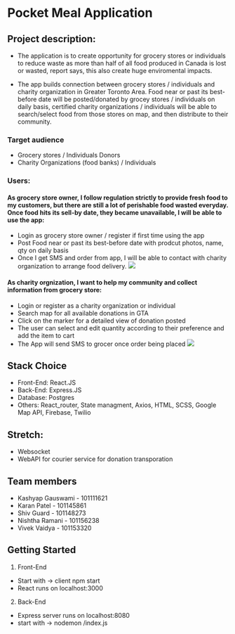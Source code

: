 # Pocket Meal Application

## Project description:
- The application is to create opportunity for grocery stores or individuals to reduce waste as more than half of all food produced in Canada is lost or wasted, report says, this also create huge enviromental impacts.

- The app builds connection between grocery stores / individuals and charity organization in Greater Toronto Area. Food near or past its best-before date will be posted/donated by grocey stores / individuals on daily basis, certified charity organizations / individuals will be able to search/select food from those stores on map, and then distribute to their community.


### Target audience
- Grocery stores / Individuals Donors
- Charity Organizations (food banks) / Individuals

### Users:

#### As grocery store owner, I follow regulation strictly to provide fresh food to my customers, but there are still a lot of perishable food wasted everyday. Once food hits its sell-by date, they became unavailable, I will be able to use the app: 
- Login as grocery store owner / register if first time using the app
- Post Food near or past its best-before date with prodcut photos, name, qty on daily basis
- Once I get SMS and order from app, I will be able to contact with charity organization to arrange food delivery.
![](https://github.com/kashyap1808/MERN-PocketMeal/blob/master/donation.gif)

#### As charity orgnization, I want to help my community and collect information from grocery store:
- Login or register as a charity organization or individual
- Search map for all available donations in GTA
- Click on the marker for a detailed view of donation posted
- The user can select and edit quantity according to their preference and add the item to cart
- The App will send SMS to grocer once order being placed
![](https://github.com/kashyap1808/MERN-PocketMeal/blob/master/charity.gif)


## Stack Choice
- Front-End: React.JS
- Back-End: Express.JS
- Database: Postgres
- Others: React_router, State managment, Axios, HTML, SCSS, Google Map API, Firebase, Twilio

## Stretch:
- Websocket
- WebAPI for courier service for donation transporation


## Team members
- Kashyap Gauswami      -   101111621
- Karan Patel           -   101145861
- Shiv Guard            -   101148273
- Nishtha Ramani        -   101156238
- Vivek Vaidya          -   101153320


## Getting Started

1. Front-End
- Start with -> client npm start
- React runs on localhost:3000

2. Back-End
- Express server runs on localhost:8080
- start with -> nodemon /index.js
